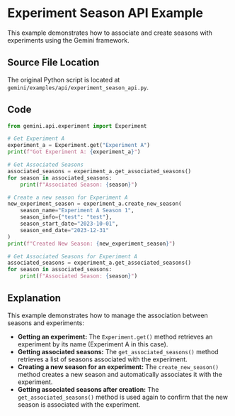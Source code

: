 # Experiment Season API Example

This example demonstrates how to associate and create seasons with experiments using the Gemini framework.

## Source File Location

The original Python script is located at `gemini/examples/api/experiment_season_api.py`.

## Code

```python
from gemini.api.experiment import Experiment

# Get Experiment A
experiment_a = Experiment.get("Experiment A")
print(f"Got Experiment A: {experiment_a}")

# Get Associated Seasons
associated_seasons = experiment_a.get_associated_seasons()
for season in associated_seasons:
    print(f"Associated Season: {season}")

# Create a new season for Experiment A
new_experiment_season = experiment_a.create_new_season(
    season_name="Experiment A Season 1",
    season_info={"test": "test"},
    season_start_date="2023-10-01",
    season_end_date="2023-12-31"
)
print(f"Created New Season: {new_experiment_season}")

# Get Associated Seasons for Experiment A
associated_seasons = experiment_a.get_associated_seasons()
for season in associated_seasons:
    print(f"Associated Season: {season}")
```

## Explanation

This example demonstrates how to manage the association between seasons and experiments:

*   **Getting an experiment:** The `Experiment.get()` method retrieves an experiment by its name (Experiment A in this case).
*   **Getting associated seasons:** The `get_associated_seasons()` method retrieves a list of seasons associated with the experiment.
*   **Creating a new season for an experiment:** The `create_new_season()` method creates a new season and automatically associates it with the experiment.
*   **Getting associated seasons after creation:** The `get_associated_seasons()` method is used again to confirm that the new season is associated with the experiment.

